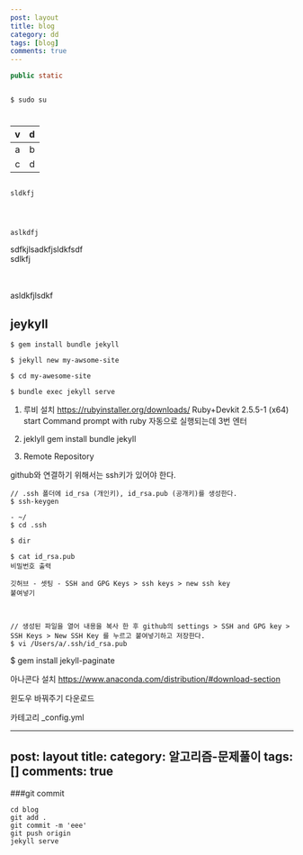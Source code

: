 ```yaml
---
post: layout
title: blog
category: dd
tags: [blog]
comments: true
---
```



~~~java
public static 
~~~

~~~python

~~~

~~~shell
$ sudo su
~~~

# 
##
### 
####
#####

v   | d
:--:|:--:
a   | b
c   | d


~~~

sldkfj




aslkdfj
~~~

sdfkjlsadkfjsldkfsdf  
sdlkfj


<br>
<br>
asldkfjlsdkf


## jeykyll

```
$ gem install bundle jekyll

$ jekyll new my-awsome-site

$ cd my-awesome-site

$ bundle exec jekyll serve
```

1. 루비 설치
https://rubyinstaller.org/downloads/
Ruby+Devkit 2.5.5-1 (x64)
start Command prompt with ruby 자동으로 실행되는데 3번
엔터


2. jeklyll
gem install bundle jekyll

3. Remote Repository

github와 연결하기 위해서는 ssh키가 있어야 한다.

~~~
// .ssh 폴더에 id_rsa (개인키), id_rsa.pub (공개키)를 생성한다.
$ ssh-keygen

- ~/
$ cd .ssh

$ dir

$ cat id_rsa.pub
비밀번호 출력

깃허브 - 셋팅 - SSH and GPG Keys > ssh keys > new ssh key
붙여넣기



// 생성된 파일을 열어 내용을 복사 한 후 github의 settings > SSH and GPG key > SSH Keys > New SSH Key 를 누르고 붙여넣기하고 저장한다.
$ vi /Users/a/.ssh/id_rsa.pub
~~~


$ gem install jekyll-paginate


아나콘다 설치
https://www.anaconda.com/distribution/#download-section

윈도우 바꿔주기
다운로드



카테고리 _config.yml

---
post: layout
title: 
category: 알고리즘-문제풀이
tags: []
comments: true
---
###git commit
~~~
cd blog
git add .
git commit -m 'eee'
git push origin
jekyll serve